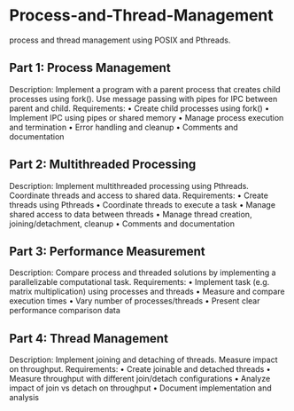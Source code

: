 # Process-and-Thread-Management
process and thread management using POSIX and Pthreads.


## Part 1: Process Management
Description: Implement a program with a parent process that creates child processes using fork(). Use message passing with pipes for IPC between parent and child.
Requirements:
•	Create child processes using fork()
•	Implement IPC using pipes or shared memory
•	Manage process execution and termination
•	Error handling and cleanup
•	Comments and documentation
## Part 2: Multithreaded Processing
Description: Implement multithreaded processing using Pthreads. Coordinate threads and access to shared data.
Requirements:
•	Create threads using Pthreads
•	Coordinate threads to execute a task
•	Manage shared access to data between threads
•	Manage thread creation, joining/detachment, cleanup
•	Comments and documentation
## Part 3: Performance Measurement
Description: Compare process and threaded solutions by implementing a parallelizable computational task.
Requirements:
•	Implement task (e.g. matrix multiplication) using processes and threads
•	Measure and compare execution times
•	Vary number of processes/threads
•	Present clear performance comparison data
## Part 4: Thread Management
Description: Implement joining and detaching of threads. Measure impact on throughput.
Requirements:
•	Create joinable and detached threads
•	Measure throughput with different join/detach configurations
•	Analyze impact of join vs detach on throughput
•	Document implementation and analysis
